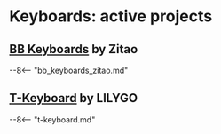 # Keyboards: active projects

## [BB Keyboards](bb_keyboards_zitao.md) by Zitao

--8<-- "bb_keyboards_zitao.md"

## [T-Keyboard](t-keyboard.md) by LILYGO

--8<-- "t-keyboard.md"
